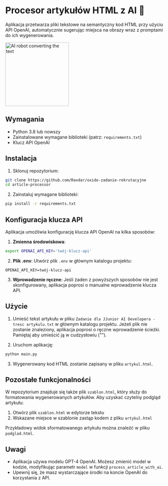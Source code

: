 # Procesor artykułów HTML z AI 🤖

Aplikacja przetwarza pliki tekstowe na semantyczny kod HTML przy użyciu API OpenAI, automatycznie sugerując miejsca na obrazy wraz z promptami do ich wygenerowania.

<img src="https://th.bing.com/th/id/OIG3.VTOSIcm3WxV7xlQXLU_P?w=1024&h=1024&rs=1&pid=ImgDetMain" alt="AI robot converting the text" width="200"/>

## Wymagania

- Python 3.8 lub nowszy
- Zainstalowane wymagane biblioteki (patrz: `requirements.txt`)
- Klucz API OpenAI

## Instalacja

1. Sklonuj repozytorium:
```bash
git clone https://github.com/Ravdar/oxido-zadanie-rekrutacyjne
cd article-processor
```

2. Zainstaluj wymagane biblioteki:
```bash
pip install -r requirements.txt
```

## Konfiguracja klucza API

Aplikacja umożliwia konfigurację klucza API OpenAI na kilka sposobów:

1. **Zmienna środowiskowa**:
```bash
export OPENAI_API_KEY='twój-klucz-api'
```

2. **Plik .env**:
Utwórz plik `.env` w głównym katalogu projektu:
```
OPENAI_API_KEY=twój-klucz-api
```

3. **Wprowadzenie ręczne**:
Jeśli żaden z powyższych sposobów nie jest skonfigurowany, aplikacja poprosi o manualne wprowadzenie klucza API.

## Użycie

1. Umieść tekst artykułu w pliku `Zadanie dla JJunior AI Developera - tresc artykulu.txt` w głównym katalogu projektu. Jeżeli plik nie zostanie znaleziony, aplikacja poprosi o ręczne wprowadzenie ścieżki. Pamiętaj aby umieścić ją w cudzysłowiu ("").

2. Uruchom aplikację:
```bash
python main.py
```

3. Wygenerowany kod HTML zostanie zapisany w pliku `artykul.html`.

## Pozostałe funkcjonalności
W repozytorium znajduje się także plik `szablon.html`, który służy do formatowania wygenerowanych artykułów. Aby uzyskać czytelny podgląd artykułu:

1. Otwórz plik `szablon.html` w edytorze tekstu
2. Wskazane miejsce w szablonie zastąp kodem z pliku `artykul.html`

 Przykładowy widok sformatowanego artykułu można znaleźć w pliku `podglad.html`.

## Uwagi

- Aplikacja używa modelu GPT-4 OpenAI. Możesz zmienić model w kodzie, modyfikując parametr `model` w funkcji `process_article_with_ai`.
- Upewnij się, że masz wystarczające środki na koncie OpenAI do korzystania z API.
